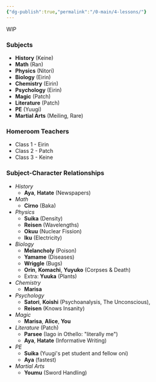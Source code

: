 ```yaml
---
{"dg-publish":true,"permalink":"/0-main/4-lessons/"}
---
```


WIP
### Subjects
- **History** (Keine)
- **Math** (Ran)
- **Physics** (Nitori)
- **Biology** (Eirin)
- **Chemistry** (Eirin)
- **Psychology** (Eirin)
- **Magic** (Patch)
- **Literature** (Patch)
- **PE** (Yuugi)
- **Martial Arts** (Meiling, Rare)
### Homeroom Teachers
- Class 1 - Eirin
- Class 2 - Patch
- Class 3 - Keine
### Subject-Character Relationships
- *History*
	- **Aya**, **Hatate** (Newspapers)
- *Math*
	- **Cirno** (Baka)
- *Physics*
	- **Suika** (Density)
	- **Reisen** (Wavelengths)
	- **Okuu** (Nuclear Fission)
	- **Iku** (Electricity)
- *Biology*
	- **Melancholy** (Poison)
	- **Yamame** (Diseases)
	- **Wriggle** (Bugs)
	- **Orin**, **Komachi**, **Yuyuko** (Corpses & Death)
	- Extra: **Yuuka** (Plants)
- *Chemistry*
	- **Marisa**
- *Psychology*
	- **Satori**, **Koishi** (Psychoanalysis, The Unconscious),
	- **Reisen** (Knows Insanity)
- *Magic*
	- **Marisa**, **Alice**, **You**
- *Literature* (Patch)
	- **Parsee** (Iago in Othello: "literally me")
	- **Aya**, **Hatate** (Informative Writing)
- *PE*
	- **Suika** (Yuugi's pet student and fellow oni)
	- **Aya** (fastest)
- *Martial Arts*
	- **Youmu** (Sword Handling)